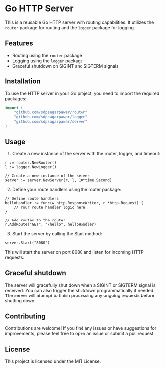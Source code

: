 # Go HTTP Server

This is a reusable Go HTTP server with routing capabilities. It utilizes the `router` package for routing and the `logger` package for logging.

## Features

- Routing using the `router` package
- Logging using the `logger` package
- Graceful shutdown on SIGINT and SIGTERM signals

## Installation

To use the HTTP server in your Go project, you need to import the required packages:

```go
import (
	"github.com/sdpsagarpawar/router"
	"github.com/sdpsagarpawar/logger"
	"github.com/sdpsagarpawar/server"
)
```

## Usage

1. Create a new instance of the server with the router, logger, and timeout:
```
r := router.NewRouter()
l := logger.NewLogger()

// Create a new instance of the server
server := server.NewServer(r, l, 10*time.Second)
```

2. Define your route handlers using the router package:
```
// Define route handlers
helloHandler := func(w http.ResponseWriter, r *http.Request) {
    // Your route handler logic here
}

// Add routes to the router
r.AddRoute("GET", "/hello", helloHandler)

```

3. Start the server by calling the Start method:
```
server.Start("8080")

```

This will start the server on port 8080 and listen for incoming HTTP requests.

## Graceful shutdown
The server will gracefully shut down when a SIGINT or SIGTERM signal is received. You can also trigger the shutdown programmatically if needed. The server will attempt to finish processing any ongoing requests before shutting down.

## Contributing
Contributions are welcome! If you find any issues or have suggestions for improvements, please feel free to open an issue or submit a pull request.

## License
This project is licensed under the MIT License.
